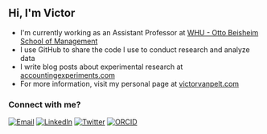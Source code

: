 ## Hi, I'm Victor
- I'm currently working as an Assistant Professor at <a href="https://www.whu.edu/en/faculty/victor-van-pelt/" target="_blank">WHU - Otto Beisheim School of Management</a>
- I use GitHub to share the code I use to conduct research and analyze data
- I write blog posts about experimental research at <a href="https://www.accountingexperiments.com" target="_blank">accountingexperiments.com</a>
- For more information, visit my personal page at <a href="https://www.victorvanpelt.com" target="_blank">victorvanpelt.com</a>
### Connect with me?
[![Email](https://img.shields.io/badge/Email_me-D95F0E?style=flat)](mailto:victor.vanpelt@whu.edu)
[![LinkedIn](https://img.shields.io/badge/LinkedIn-0077B5?style=flat&logo=linkedin&logoColor=white)](https://www.linkedin.com/in/victorvanpelt/)
[![Twitter](https://img.shields.io/badge/Twitter-1DA1F2?style=flat&logo=twitter&logoColor=white)](https://twitter.com/victorvanpelt)
[![ORCID](https://img.shields.io/badge/ORCID-1DA1F2?style=flat&logo=ORCID&logoColor=white)](https://orcid.org/0000-0002-3471-3872)

